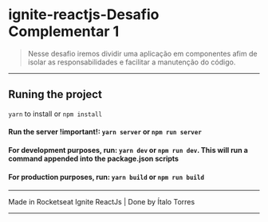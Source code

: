 # ignite-reactjs-Desafio Complementar 1

> Nesse desafio iremos dividir uma aplicação em componentes afim de isolar as responsabilidades e facilitar a manutenção do código.

---

## Runing the project

`yarn` to install or `npm install`

#### Run the server **!important!**: `yarn server` or `npm run server`

#### For development purposes, run: `yarn dev` or `npm run dev`. This will run a command appended into the **package.json** scripts

#### For production purposes, run: `yarn build` or `npm run build`

---
Made in Rocketseat Ignite ReactJs | Done by Ítalo Torres

---
